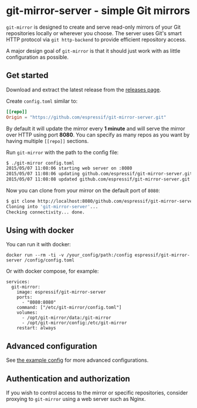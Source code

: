 # git-mirror-server - simple Git mirrors

`git-mirror` is designed to create and serve read-only mirrors of your Git repositories locally or wherever you choose.
The server uses Git's smart HTTP protocol via `git http-backend` to provide efficient repository access.

A major design goal of `git-mirror` is that it should just work with as little configuration as possible.

## Get started

Download and extract the latest release from the [releases page](https://github.com/espressif/git-mirror-server/releases).

Create `config.toml` similar to:

```toml
[[repo]]
Origin = "https://github.com/espressif/git-mirror-server.git"
```

By default it will update the mirror every **1 minute** and will serve the mirror over HTTP using port **8080**. You can specify as many repos as you want by having multiple `[[repo]]` sections.

Run `git-mirror` with the path to the config file:

```bash
$ ./git-mirror config.toml
2015/05/07 11:08:06 starting web server on :8080
2015/05/07 11:08:06 updating github.com/espressif/git-mirror-server.git
2015/05/07 11:08:08 updated github.com/espressif/git-mirror-server.git
```

Now you can clone from your mirror on the default port of `8080`:

```bash
$ git clone http://localhost:8080/github.com/espressif/git-mirror-server.git
Cloning into 'git-mirror-server'...
Checking connectivity... done.
```

## Using with docker

You can run it with docker:

```
docker run --rm -ti -v /your_config/path:/config espressif/git-mirror-server /config/config.toml
```

Or with docker compose, for example:

```
services:
  git-mirror:
    image: espressif/git-mirror-server
    ports:
      - "8080:8080"
    command: ["/etc/git-mirror/config.toml"]
    volumes:
      - /opt/git-mirror/data:/git-mirror
      - /opt/git-mirror/config:/etc/git-mirror
    restart: always
```

## Advanced configuration

See [the example config](example-config.toml) for more advanced configurations.

## Authentication and authorization

If you wish to control access to the mirror or specific repositories, consider proxying to `git-mirror` using a web server such as Nginx.
